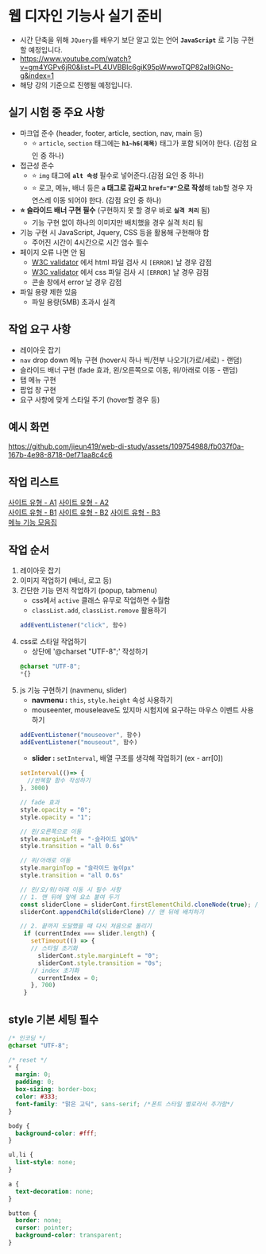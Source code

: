 # 웹 디자인 기능사 실기 준비
- 시간 단축을 위해 `JQuery`를 배우기 보단 알고 있는 언어 **`JavaScript`** 로 기능 구현할 예정입니다.
- https://www.youtube.com/watch?v=gm4YGPv6jR0&list=PL4UVBBIc6giK95pWwwoTQP82aI9iGNo-g&index=1
- 해당 강의 기준으로 진행될 예정입니다.

## 실기 시험 중 주요 사항
- 마크업 준수 (header, footer, article, section, nav, main 등)
  - ⭐️ `article`, `section` 태그에는 **`h1~h6(제목)`** 태그가 포함 되어야 한다. (감점 요인 중 하나)
- 접근성 준수
  - ⭐️ `img` 태그에 **`alt 속성`** 필수로 넣어준다.(감점 요인 중 하나)
  - ⭐️ 로고, 메뉴, 배너 등은 **`a` 태그로 감싸고 `href="#"`으로 작성**해 tab할 경우 자연스레 이동 되어야 한다. (감점 요인 중 하나)
- **⭐️ 슬라이드 배너 구현 필수** (구현하지 못 할 경우 바로 **`실격 처리`** 됨)
  - 기능 구현 없이 하나의 이미지만 배치했을 경우 실격 처리 됨
- 기능 구현 시 JavaScript, Jquery, CSS 등을 활용해 구현해야 함
  - 주어진 시간이 4시간으로 시간 엄수 필수 
- 페이지 오류 나면 안 됨
  - [W3C validator](https://validator.w3.org/) 에서 html 파일 검사 시 `[ERROR]` 날 경우 감점
  - [W3C validator](https://validator.w3.org/) 에서 css 파일 검사 시 `[ERROR]` 날 경우 감점
  - 콘솔 창에서 error 날 경우 감점
- 파일 용량 제한 있음
  - 파일 용량(5MB) 초과시 실격
 
## 작업 요구 사항
- 레이아웃 잡기
- `nav` drop down 메뉴 구현 (hover시 하나 씩/전부 나오기(가로/세로) - 랜덤)
- 슬라이드 배너 구현 (fade 효과, 왼/오른쪽으로 이동, 위/아래로 이동 - 랜덤)
- 탭 메뉴 구현
- 팝업 창 구현
- 요구 사항에 맞게 스타일 주기 (hover할 경우 등)

## 예시 화면
https://github.com/jieun419/web-di-study/assets/109754988/fb037f0a-167b-4e98-8718-0ef71aa8c4c6

## 작업 리스트
[사이트 유형 - A1](https://github.com/jieun419/web-di-study/blob/main/html/webd-1.html)
[사이트 유형 - A2](https://github.com/jieun419/web-di-study/blob/main/html/webd-2.html)<br/>
[사이트 유형 - B1](https://github.com/jieun419/web-di-study/blob/main/html/webd-3.html)
[사이트 유형 - B2](https://github.com/jieun419/web-di-study/blob/main/html/webd-4.html)
[사이트 유형 - B3](https://github.com/jieun419/web-di-study/blob/main/html/webd-5.html)<br/>
[메뉴 기능 모음집](https://github.com/jieun419/web-di-study/blob/main/html/webd-m.html)

## 작업 순서
1. 레이아웃 잡기
2. 이미지 작업하기 (배너, 로고 등)
3. 간단한 기능 먼저 작업하기 (popup, tabmenu)
   - css에서 `active` 클래스 유무로 작업하면 수월함
   - `classList.add`, `classList.remove` 활용하기
   ```js
   addEventListener("click", 함수)
   ```
4. css로 스타일 작업하기
   - 상단에 '@charset "UTF-8";' 작성하기
   ```css
   @charset "UTF-8";
   *{}
   ```
5. js 기능 구현하기 (navmenu, slider)
   - **navmenu :** `this`, `style.height` 속성 사용하기
   - mouseenter, mouseleave도 있지마 시험지에 요구하는 마우스 이벤트 사용하기
   ```js
   addEventListener("mouseover", 함수)
   addEventListener("mouseout", 함수)
   ```   
   - **slider :** `setInterval`, 배열 구조를 생각해 작업하기 (ex - arr[0])
   ```js
   setInterval(()=> {
     //반복할 함수 작성하기
   }, 3000)

   // fade 효과
   style.opacity = "0";
   style.opacity = "1";

   // 왼/오른쪽으로 이동
   style.marginLeft = "-슬라이드 넓이%"
   style.transition = "all 0.6s"

   // 위/아래로 이동
   style.marginTop = "슬라이드 높이px"
   style.transition = "all 0.6s"

   // 왼/오/위/아래 이동 시 필수 사항
   // 1. 맨 뒤에 앞에 요소 붙여 두기
   const sliderClone = sliderCont.firstElementChild.cloneNode(true); // 노드 복사하기
   sliderCont.appendChild(sliderClone) // 맨 뒤에 배치하기

   // 2. 끝까지 도달했을 때 다시 처음으로 돌리기
    if (currentIndex === slider.length) {
      setTimeout(() => {
      // 스타일 초기화
        sliderCont.style.marginLeft = "0";
        sliderCont.style.transition = "0s";
      // index 초기화
        currentIndex = 0;
      }, 700)
    }
   ```

## style 기본 세팅 필수
```css
/* 인코딩 */
@charset "UTF-8";

/* reset */
* {
  margin: 0;
  padding: 0;
  box-sizing: border-box;
  color: #333;
  font-family: "맑은 고딕", sans-serif; /*폰트 스타일 별로라서 추가함*/
}

body {
  background-color: #fff;
}

ul,li {
  list-style: none;
}

a {
  text-decoration: none;
}

button {
  border: none;
  cursor: pointer;
  background-color: transparent;
}
```
